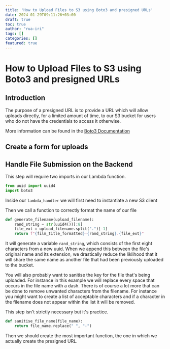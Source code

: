 ```yaml
---
title: 'How to Upload Files to S3 using Boto3 and presigned URLs'
date: 2024-01-29T09:11:26+03:00
draft: true
toc: true
author: "rua-iri"
tags: []
categories: []
featured: true
---
```


# How to Upload Files to S3 using Boto3 and presigned URLs



## Introduction

The purpose of a presigned URL is to provide a URL which will allow uploads directly, for a limited amount of time, to our S3 bucket for users who do not have the credentials to access it otherwise.

More information can be found in the [Boto3 Documentation](https://boto3.amazonaws.com/v1/documentation/api/latest/guide/s3-presigned-urls.html)



## Create a form for uploads


## Handle File Submission on the Backend

This step will require two imports in our Lambda function.

``` python
from uuid import uuid4
import boto3
```


Inside our `lambda_handler` we will first need to instantiate a new S3 client 

Then we call a function to correctly format the name of our file

```python
def generate_filename(upload_filename):
    rand_string = str(uuid4())[:8]
    file_ext = upload_filename.split(".")[-1]
    return f"{film_title_formatted}-{rand_string}.{file_ext}"
```


It will generate a variable `rand_string`, which consists of the first eight characters from a new uuid. When we append this between the file's original name and its extension, we drastically reduce the liklihood that it will share the same name as another file that had been previously uploaded to the bucket.

You will also probably want to sanitise the key for the file that's being uploaded. For instance in this example we will replace every space that occurs in the file name with a dash. There is of course a lot more that can be done to remove unwanted characters from the filename. For instance you might want to create a list of acceptable characters and if a character in the filename does not appear within the list it will be removed.

This step isn't strictly necessary but it's practice.

```python 
def sanitise_file_name(file_name):
    return file_name.replace(" ", "-")
```

Then we should create the most important function, the one in which we actually create the presigned URL. 



